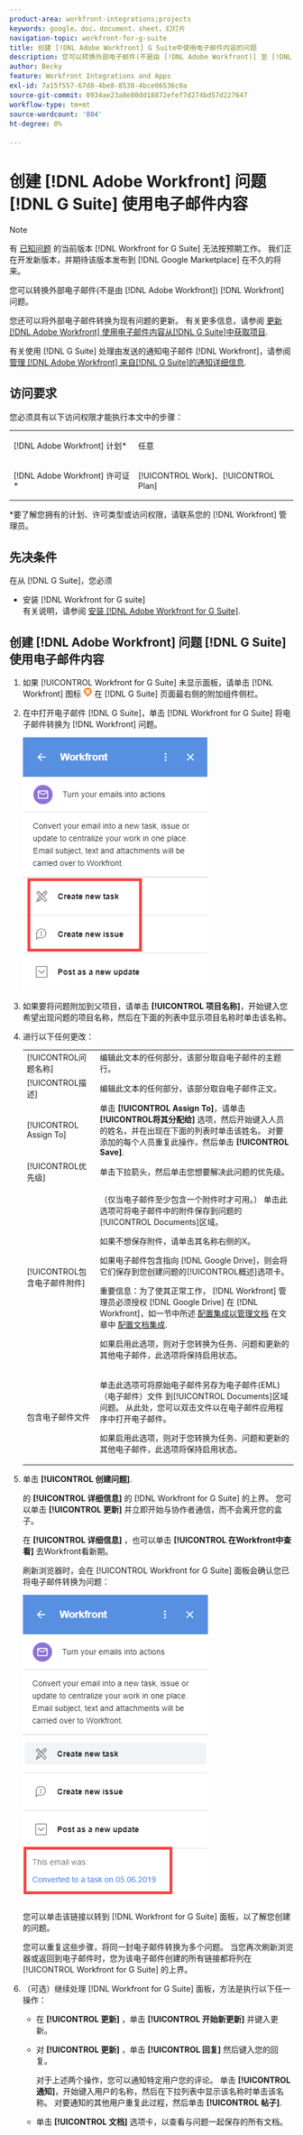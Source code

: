 ```yaml
---
product-area: workfront-integrations;projects
keywords: google，doc，document，sheet，幻灯片
navigation-topic: workfront-for-g-suite
title: 创建 [!DNL Adobe Workfront] G Suite中使用电子邮件内容的问题
description: 您可以转换外部电子邮件(不是由 [!DNL Adobe Workfront)] 至 [!DNL Workfront] 问题。
author: Becky
feature: Workfront Integrations and Apps
exl-id: 7a15f557-67d8-4be8-8538-4bce06536c0a
source-git-commit: 0934ae23a8e80dd18872efef7d274bd57d227647
workflow-type: tm+mt
source-wordcount: '804'
ht-degree: 0%

---
```


# 创建 [!DNL Adobe Workfront] 问题 [!DNL G Suite] 使用电子邮件内容

>[!NOTE]
>
>有 [已知问题](https://experienceleague.adobe.com/docs/workfront-known-issues/issues/new-workfront-experience/wf-current/wf-integrations-error-when-opening-wf-for-gsuite.html?lang=en) 的当前版本 [!DNL Workfront for G Suite] 无法按预期工作。 我们正在开发新版本，并期待该版本发布到 [!DNL Google Marketplace] 在不久的将来。

您可以转换外部电子邮件(不是由 [!DNL Adobe Workfront]) [!DNL Workfront] 问题。

您还可以将外部电子邮件转换为现有问题的更新。 有关更多信息，请参阅 [更新 [!DNL Adobe Workfront] 使用电子邮件内容从[!DNL G Suite]中获取项目](../../workfront-integrations-and-apps/workfront-for-g-suite/update-wf-item-using-email-content.md).

有关使用 [!DNL G Suite] 处理由发送的通知电子邮件 [!DNL Workfront]，请参阅 [管理 [!DNL Adobe Workfront] 来自[!DNL G Suite]的通知详细信息](../../workfront-integrations-and-apps/workfront-for-g-suite/manage-wf-email-notification-details-in-gsuite.md).

## 访问要求

您必须具有以下访问权限才能执行本文中的步骤：

<table style="table-layout:auto"> 
 <col> 
 <col> 
 <tbody> 
  <tr> 
   <td role="rowheader">[!DNL Adobe Workfront] 计划*</td> 
   <td> <p>任意</p> </td> 
  </tr> 
  <tr> 
   <td role="rowheader">[!DNL Adobe Workfront] 许可证*</td> 
   <td> <p>[!UICONTROL Work]、[!UICONTROL Plan]</p> </td> 
  </tr> 
   </tbody> 
</table>

&#42;要了解您拥有的计划、许可类型或访问权限，请联系您的 [!DNL Workfront] 管理员。

## 先决条件

在从 [!DNL G Suite]，您必须

* 安装 [!DNL Workfront for G suite]\
   有关说明，请参阅 [安装 [!DNL Adobe Workfront for G Suite]](../../workfront-integrations-and-apps/workfront-for-g-suite/install-workfront-for-gsuite.md).

## 创建 [!DNL Adobe Workfront] 问题 [!DNL G Suite] 使用电子邮件内容

1. 如果 [!UICONTROL Workfront for G Suite] 未显示面板，请单击 [!DNL Workfront] 图标 ![](assets/wf-lion-icon.png) 在 [!DNL G Suite] 页面最右侧的附加组件侧栏。
1. 在中打开电子邮件 [!DNL G Suite]，单击 [!DNL Workfront for G Suite] 将电子邮件转换为 [!DNL Workfront] 问题。

   ![](assets/convert-email-task-issue-update.png)

1. 如果要将问题附加到父项目，请单击 **[!UICONTROL 项目名称]**，开始键入您希望出现问题的项目名称，然后在下面的列表中显示项目名称时单击该名称。
1. 进行以下任何更改：

   <table style="table-layout:auto"> 
    <col> 
    <col> 
    <tbody> 
     <tr> 
      <td role="rowheader">[!UICONTROL问题名称]</td> 
      <td>编辑此文本的任何部分，该部分取自电子邮件的主题行。</td> 
     </tr> 
     <tr> 
      <td role="rowheader">[!UICONTROL描述]</td> 
      <td>编辑此文本的任何部分，该部分取自电子邮件正文。</td> 
     </tr> 
     <tr data-mc-conditions=""> 
      <td role="rowheader">[!UICONTROL Assign To]</td> 
      <td>单击 <strong>[!UICONTROL Assign To]</strong>，请单击 <strong>[!UICONTROL将其分配给]</strong> 选项，然后开始键入人员的姓名，并在出现在下面的列表时单击该姓名。 对要添加的每个人员重复此操作，然后单击 <strong>[!UICONTROL Save]</strong>.</td> 
     </tr> 
     <tr data-mc-conditions=""> 
      <td role="rowheader">[!UICONTROL优先级]</td> 
      <td>单击下拉箭头，然后单击您想要解决此问题的优先级。</td> 
     </tr> 
     <tr data-mc-conditions=""> 
      <td role="rowheader">[!UICONTROL包含电子邮件附件]</td> 
      <td> <p>（仅当电子邮件至少包含一个附件时才可用。） 单击此选项可将电子邮件中的附件保存到问题的[!UICONTROL Documents]区域。 </p> <p>如果不想保存附件，请单击其名称右侧的X。 </p> <p>如果电子邮件包含指向 [!DNL Google Drive]，则会将它们保存到您创建问题的[!UICONTROL概述]选项卡。 </p> <p>重要信息：为了使其正常工作， [!DNL Workfront] 管理员必须授权 [!DNL Google Drive] 在 [!DNL Workfront]，如一节中所述 <a href="../../administration-and-setup/configure-integrations/configure-document-integrations.md#configur" class="MCXref xref">配置集成以管理文档</a> 在文章中 <a href="../../administration-and-setup/configure-integrations/configure-document-integrations.md" class="MCXref xref">配置文档集成</a>.</p> <p>如果启用此选项，则对于您转换为任务、问题和更新的其他电子邮件，此选项将保持启用状态。</p> </td> 
     </tr> 
     <tr data-mc-conditions=""> 
      <td role="rowheader">包含电子邮件文件</td> 
      <td> <p>单击此选项可将原始电子邮件另存为电子邮件(EML)（电子邮件）文件 <span>到[!UICONTROL Documents]区域</span> 问题。 从此处，您可以双击文件以在电子邮件应用程序中打开电子邮件。</p> <p>如果启用此选项，则对于您转换为任务、问题和更新的其他电子邮件，此选项将保持启用状态。</p> </td> 
     </tr> 
    </tbody> 
   </table>

1. 单击 **[!UICONTROL 创建问题]**.

   的 **[!UICONTROL 详细信息]** 的 [!DNL Workfront for G Suite] 的上界。 您可以单击 **[!UICONTROL 更新]** 并立即开始与协作者通信，而不会离开您的盒子。

   在 **[!UICONTROL 详细信息]** ，也可以单击 **[!UICONTROL 在Workfront中查看]** 去Workfront看新期。

   刷新浏览器时，会在 [!UICONTROL Workfront for G Suite] 面板会确认您已将电子邮件转换为问题：

   ![](assets/email-was-converted.png)

   您可以单击该链接以转到 [!DNL Workfront for G Suite] 面板，以了解您创建的问题。

   您可以重复这些步骤，将同一封电子邮件转换为多个问题。 当您再次刷新浏览器或返回到电子邮件时，您为该电子邮件创建的所有链接都将列在 [!UICONTROL Workfront for G Suite] 的上界。

1. （可选）继续处理 [!DNL Workfront for G Suite] 面板，方法是执行以下任一操作：

   * 在 **[!UICONTROL 更新]** ，单击 **[!UICONTROL 开始新更新]** 并键入更新。

   * 对 **[!UICONTROL 更新]** ，单击 **[!UICONTROL 回复]** 然后键入您的回复。

      对于上述两个操作，您可以通知特定用户您的评论。 单击 **[!UICONTROL 通知]**，开始键入用户的名称，然后在下拉列表中显示该名称时单击该名称。 对要通知的其他用户重复此过程，然后单击 **[!UICONTROL 帖子]**.

   * 单击 **[!UICONTROL 文档]** 选项卡，以查看与问题一起保存的所有文档。
